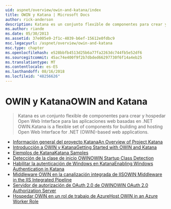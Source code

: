```yaml
---
uid: aspnet/overview/owin-and-katana/index
title: OWIN y Katana | Microsoft Docs
author: rick-anderson
description: Katana es un conjunto flexible de componentes para crear y hospedar Open Web Interface para las aplicaciones web basadas en .NET OWIN.
ms.author: riande
ms.date: 05/30/2013
ms.assetid: 37e005e9-2f1c-4039-b6ef-15612e0fdbc9
msc.legacyurl: /aspnet/overview/owin-and-katana
msc.type: chapter
ms.openlocfilehash: e528bbfb4513d25b6a77fa2263dc744fb5e52df6
ms.sourcegitcommit: 45ac74e400f9f2b7dbded66297730f6f14a4eb25
ms.translationtype: MT
ms.contentlocale: es-ES
ms.lasthandoff: 08/16/2018
ms.locfileid: "48256626"
---
```

<a name="owin-and-katana"></a><span data-ttu-id="5f73b-103">OWIN y Katana</span><span class="sxs-lookup"><span data-stu-id="5f73b-103">OWIN and Katana</span></span>
====================
> <span data-ttu-id="5f73b-104">Katana es un conjunto flexible de componentes para crear y hospedar Open Web Interface para las aplicaciones web basadas en .NET OWIN.</span><span class="sxs-lookup"><span data-stu-id="5f73b-104">Katana is a flexible set of components for building and hosting Open Web Interface for .NET (OWIN)-based web applications.</span></span>


- [<span data-ttu-id="5f73b-105">Información general del proyecto Katana</span><span class="sxs-lookup"><span data-stu-id="5f73b-105">An Overview of Project Katana</span></span>](an-overview-of-project-katana.md)
- [<span data-ttu-id="5f73b-106">Introducción a OWIN y Katana</span><span class="sxs-lookup"><span data-stu-id="5f73b-106">Getting Started with OWIN and Katana</span></span>](getting-started-with-owin-and-katana.md)
- [<span data-ttu-id="5f73b-107">Ejemplos de Katana</span><span class="sxs-lookup"><span data-stu-id="5f73b-107">Katana Samples</span></span>](katana-samples.md)
- [<span data-ttu-id="5f73b-108">Detección de la clase de inicio OWIN</span><span class="sxs-lookup"><span data-stu-id="5f73b-108">OWIN Startup Class Detection</span></span>](owin-startup-class-detection.md)
- [<span data-ttu-id="5f73b-109">Habilitar la autenticación de Windows en Katana</span><span class="sxs-lookup"><span data-stu-id="5f73b-109">Enabling Windows Authentication in Katana</span></span>](enabling-windows-authentication-in-katana.md)
- [<span data-ttu-id="5f73b-110">Middleware OWIN en la canalización integrada de IIS</span><span class="sxs-lookup"><span data-stu-id="5f73b-110">OWIN Middleware in the IIS Integrated Pipeline</span></span>](owin-middleware-in-the-iis-integrated-pipeline.md)
- [<span data-ttu-id="5f73b-111">Servidor de autorización de OAuth 2.0 de OWIN</span><span class="sxs-lookup"><span data-stu-id="5f73b-111">OWIN OAuth 2.0 Authorization Server</span></span>](owin-oauth-20-authorization-server.md)
- [<span data-ttu-id="5f73b-112">Hospedar OWIN en un rol de trabajo de Azure</span><span class="sxs-lookup"><span data-stu-id="5f73b-112">Host OWIN in an Azure Worker Role</span></span>](host-owin-in-an-azure-worker-role.md)
